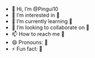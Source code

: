 - 👋 Hi, I’m @Pingui10
- 👀 I’m interested in 🐧
- 🌱 I’m currently learning 🐧
- 💞️ I’m looking to collaborate on 🐧
- 📫 How to reach me 🐧
- 😄 Pronouns: 🐧
- ⚡ Fun fact: 🐧

<!---
Pingui10/Pingui10 is a ✨ special ✨ repository because its `README.md` (this file) appears on your GitHub profile.
You can click the Preview link to take a look at your changes.
--->
